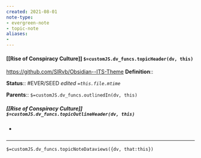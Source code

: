 ```yaml
---
created: 2021-08-01
note-type: 
- evergreen-note
- topic-note
aliases:
- 
---
```


#### [[Rise of Conspiracy Culture]] `$=customJS.dv_funcs.topicHeader(dv, this)`

 https://github.com/SlRvb/Obsidian--ITS-Theme
**Definition**::

**Status**:: #EVER/SEED 
*edited `=this.file.mtime`*

**Parents**:: 
`$=customJS.dv_funcs.outlinedIn(dv, this)`

##### [[Rise of Conspiracy Culture]] `$=customJS.dv_funcs.topicOutlineHeader(dv, this)`
- 

### <hr class="dataviews"/>

`$=customJS.dv_funcs.topicNoteDataviews({dv, that:this})`


